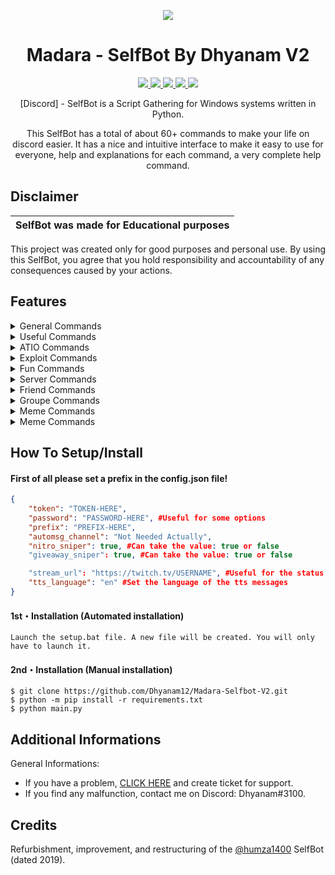 <p align="center">
  <img src="https://i.discord.fr/PSS.png">
</p>

<h1 align="center">Madara - SelfBot By Dhyanam V2</h1>
<p align="center">
  <a href="https://github.com/Dhyanam12/Madara-Selfbot-V2/blob/main/LICENSE">
    <img src="https://img.shields.io/badge/License-MIT-important">
  </a>
  <a href="https://www.python.org">
    <img src="https://img.shields.io/badge/Python-3.9-informational.svg">
  </a>
  <a href="https://github.com/Dhyanam12">
    <img src="https://img.shields.io/badge/covarage-70%25-yellow">
  </a>
  <a href="https://github.com/Dhyanam12">
    <img src="https://img.shields.io/github/repo-size/Dhyanam12/Madara-Selfbot-V2.svg?label=Repo%20size&style=flat-square">
  </a>
  <a href="https://github.com/Dhyanam12">
    <img src="https://gpvc.arturio.dev/Dhyanam12">
  </a></a>
  </a>
</p>

<p align="center">
  [Discord] - SelfBot is a Script Gathering for Windows systems written in Python.
</p>
<p align="center">
  This SelfBot has a total of about 60+ commands to make your life on discord easier. It has a nice and intuitive interface to make it easy to use for everyone, help and explanations for each command, a very complete help command.
</p>


## Disclaimer

|SelfBot was made for Educational purposes|
|-------------------------------------------------|
This project was created only for good purposes and personal use.
By using this SelfBot, you agree that you hold responsibility and accountability of any consequences caused by your actions.

## Features

<details>
  <summary>General Commands</summary>

```python
- help <category> : blablabla
- prefix <prefix>
- slotbot <true/false>
- giveaway <true/false>
- msgsniper <true/false>
- antinuke <true/false>
- mee6 <true/false>
- whitelist <user>
- unwhitelist <user>
- clearwhitelist
- adminservers
- bots
- ping
- uptime
- shutdown
```
</details>

<details>
  <summary>Useful Commands</summary>

```js
- dhyanam
- clear
- sendall <message>
- copycat <user>
- stopcopycat
- genname
- geoip <ip>
- pingweb <website-url>
- read
- gentoken <user>
- av <link>
- whois <user>
- quickdelete <message>
- ghost
- setpfp <link>
- hexcolor #<hex-code>
- tts <content>
- firstmsg
- abc
- 100
- hastbin <message>
- ascii <message>
- cyclenick <text>
- stopcyclenick
- stream <status>
- playing <status>
- listening <status>
- watching <status>
- stopactivity
- rolecolor <role>
```
</details>

<details>
  <summary>ATIO Commands</summary>

```js
- destroy
- filegrabber <webhook>
- tokenfuck <token>
- tokeninfo <token>
- autolog <token>
- cleardm <amount>
- hypesquad <house>
- serverinfo
- nitro
- webhookremove <webhook>
```
</details>

<details>
  <summary>Exploit Commands</summary>

```js
- hide <display> <hidden>
- edit <message>
- bypassblock <usesrid>
```
</details>

<details>
  <summary>Fun Commands</summary>

```js
- gif <query>
- image <query>
- 9/11
- cum
- tweet <user> <message>
- magik <user>
- fry <user>
- blurpify <user>
- phcomment <user> <message>
- hack <user>
- minesweeper
- 1337speak <message>
- wyr
- poll <msg: xyz 1: xyz 2: xyz>
- topic
- dick <user>
- reverse <message>
```
</details>

<details>
  <summary>Server Commands</summary>

```js
- copyguild
- massmention <message>
- massban
- massunban
- dynoban <user>
- masskick
- massrole
- delrole
- delchannels
- spam <amount>
- wizz
- guildicon
- banner
- renamechannels <name>
- servername <name>
- nickall <name>
- massreact <emoji>
- purge <amount>
```
</details>

<details>
  <summary>Friend Commands</summary>

```js
- acceptfriends
- ignorefriends
- delfriends
```
</details>

<details>
  <summary>Groupe Commands</summary>

```js
- kickgc
- leavegroups
- gcleave
```
</details>

<details>
  <summary>Meme Commands</summary>

```js
- dog
- cat
- sadcat
- bird
- fox
- feed <user>
- tickle <user>
- slap <user>
- hug <user>
- cuddle <user>
- smug <user>
- pat <user>
- kiss <user>
```
</details>

<details>
  <summary>Meme Commands</summary>

```js
- shrug
- lenny
- fliptable
- unflip
- bold <message>
- censor <message>
- underline <message>
- italicize <message>
- strike <message>
- quote <message>
- code <message>
- empty
```
</details>

## How To Setup/Install

#### First of all please set a prefix in the config.json file!
```json
{
    "token": "TOKEN-HERE", 
    "password": "PASSWORD-HERE", #Useful for some options
    "prefix": "PREFIX-HERE",
    "automsg_channel": "Not Needed Actually",    
    "nitro_sniper": true, #Can take the value: true or false
    "giveaway_sniper": true, #Can take the value: true or false

    "stream_url": "https://twitch.tv/USERNAME", #Useful for the status
    "tts_language": "en" #Set the language of the tts messages
}
```

#### 1st・Installation (Automated installation)
```
Launch the setup.bat file. A new file will be created. You will only have to launch it.
```

#### 2nd・Installation (Manual installation)
```
$ git clone https://github.com/Dhyanam12/Madara-Selfbot-V2.git
$ python -m pip install -r requirements.txt
$ python main.py
```

## Additional Informations
General Informations:
- If you have a problem, [CLICK HERE](dsc.gg/senseiempire) and create ticket for support.
- If you find any malfunction, contact me on Discord: Dhyanam#3100.




## Credits
Refurbishment, improvement, and restructuring of the [@humza1400](https://github.com/humza1400) SelfBot (dated 2019).
